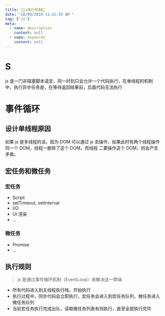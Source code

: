 ```yaml
---
title: 🍉js执行机制🍉
date: "10/09/2019 11:42:35 AM "
tag: ["js"]
meta:
  - name: description
    content: null
  - name: keywords
    content: null
---
```


# S

js 是一门非阻塞脚本语言，同一时刻只会允许一个代码执行，在单线程的机制中，执行异步任务是，在等待返回结果前，后面代码无法执行

# 事件循环

## 设计单线程原因

如果 js 是多线程的话，因为 DOM 可以通过 js 去操作，如果此时有两个线程操作同一个 DOM，线程一删除了这个 DOM，而线程
二要操作这个 DOM，则会产生矛盾。

## 宏任务和微任务

### 宏任务

- Script
- setTimeout, setInterval
- I/O
- UI 渲染
- ...

### 微任务

- Promise
- ...

## 执行规则

> js 是通过事件循环机制（EventLoop）来解决这一弊端

- 所有代码进入到主线程执行栈，开始执行
- 执行过程中，同步代码会立即执行，宏任务会进入到宏任务队列，微任务进入微任务队列
- 当前宏任务执行完成出队，读取微任务列表有则执行，直至全部执行完毕
